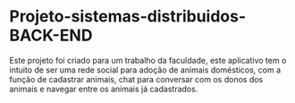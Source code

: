 # Projeto-sistemas-distribuidos-BACK-END

Este projeto foi criado para um trabalho da faculdade, este aplicativo tem o intuito de ser uma rede social para adoção de animais domésticos, com a função de cadastrar animais, chat para conversar com os donos dos animais e navegar entre os animais já cadastrados.
